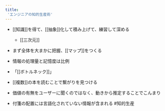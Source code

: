 ```yaml
---
title:
 'エンジニアの知的生産術'
---
```


- [[知識]]を得て、[[抽象]]化して積み上げて、練習して深める
    - [[三次元]]
- まず全体を大まかに把握、[[マップ]]をつくる

- 情報の処理量と記憶度は比例

- 「[[ボトルネック]]」

- [[複数]]の本を読むことで繋がりを見つける

- 価値の有無をユーザーに聞くのではなく、動きから推定することでこんまり

- 付箋の配置には言語化されていない情報が含まれる
#知的生産